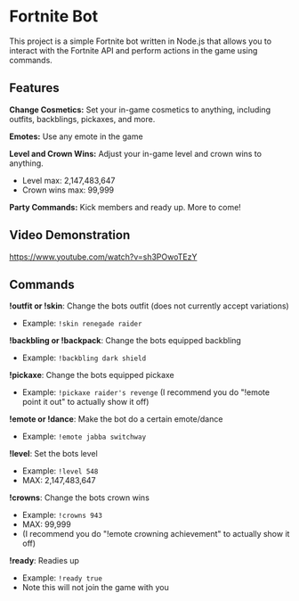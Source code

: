 
# Fortnite Bot
This project is a simple Fortnite bot written in Node.js that allows you to interact with the Fortnite API and perform actions in the game using commands.
## Features 
**Change Cosmetics:** Set your in-game cosmetics to anything, including outfits, backblings, pickaxes, and more.

**Emotes:** Use any emote in the game

**Level and Crown Wins:** Adjust your in-game level and crown wins to anything. 


- Level max: 2,147,483,647
- Crown wins max: 99,999

**Party Commands:** Kick members and ready up. More to come!

## Video Demonstration

https://www.youtube.com/watch?v=sh3POwoTEzY

## Commands
**!outfit or !skin**: Change the bots outfit (does not currently accept variations)
- Example: ``!skin renegade raider``

**!backbling or !backpack**: Change the bots equipped backbling
- Example: ``!backbling dark shield``

**!pickaxe**: Change the bots equipped pickaxe
- Example: ``!pickaxe raider's revenge``
(I recommend you do "!emote point it out" to actually show it off)

**!emote or !dance**: Make the bot do a certain emote/dance
- Example: ``!emote jabba switchway``

**!level**: Set the bots level 
- Example: ``!level 548``
- MAX: 2,147,483,647

**!crowns**: Change the bots crown wins
- Example: ``!crowns 943``
- MAX: 99,999
- (I recommend you do "!emote crowning achievement" to actually show it off)

**!ready**: Readies up
- Example: ``!ready true``
- Note this will not join the game with you
